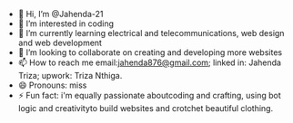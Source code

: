 - 👋 Hi, I’m @Jahenda-21
- 👀 I’m interested in coding
- 🌱 I’m currently learning electrical and telecommunications, web design and web development
- 💞️ I’m looking to collaborate on creating and developing more websites
- 📫 How to reach me email:jahenda876@gmail.com; linked in: Jahenda Triza; upwork: Triza Nthiga.
- 😄 Pronouns: miss
- ⚡ Fun fact: i'm equally passionate aboutcoding and crafting, using bot logic and creativityto build websites and crotchet beautiful clothing.

<!---
Jahenda-21/Jahenda-21 is a ✨ special ✨ repository because its `README.md` (this file) appears on your GitHub profile.
You can click the Preview link to take a look at  your changes.
--->
